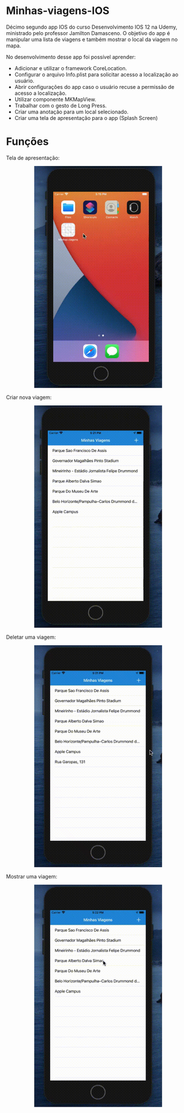 # Minhas-viagens-IOS
Décimo segundo app IOS do curso Desenvolvimento IOS 12 na Udemy, ministrado pelo professor Jamilton Damasceno. O objetivo do app é manipular uma lista de viagens e também mostrar o local da viagem no mapa.

No desenvolvimento desse app foi possível aprender:
- Adicionar e utilizar o framework CoreLocation.
- Configurar o arquivo Info.plist para solicitar acesso a localização ao usuário.
- Abrir configurações do app caso o usuário recuse a permissão de acesso a localização.
- Utilizar componente MKMapView.
- Trabalhar com o gesto de Long Press.
- Criar uma anotação para um local selecionado.
- Criar uma tela de apresentação para o app (Splash Screen) 

<h1>Funções</h1>

Tela de apresentação:
<p align="center">
  <img src="https://github.com/Gilbert097/Minhas-viagens-IOS/blob/master/splash-screen-app.gif?raw=true" width="350" title="Imagem App">
</p>

Criar nova viagem:
<p align="center">
  <img src="https://github.com/Gilbert097/Minhas-viagens-IOS/blob/master/create-new-travel.gif?raw=true" width="350" title="Imagem App">
</p>

Deletar uma viagem:
<p align="center">
  <img src="https://github.com/Gilbert097/Minhas-viagens-IOS/blob/master/delete-travel.gif?raw=true" width="350" title="Imagem App">
</p>

Mostrar uma viagem:
<p align="center">
  <img src="https://github.com/Gilbert097/Minhas-viagens-IOS/blob/master/show-travel.gif?raw=true" width="350" title="Imagem App">
</p>
